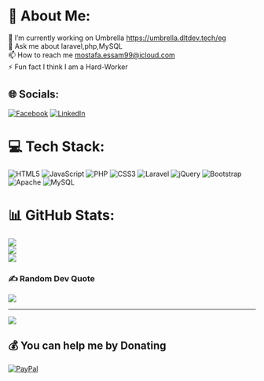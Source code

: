 # 💫 About Me:
🔭 I’m currently working on Umbrella https://umbrella.dltdev.tech/eg<br>💬 Ask me about laravel,php,MySQL<br>📫 How to reach me mostafa.essam99@icloud.com<br>⚡ Fun fact I think I am a Hard-Worker


## 🌐 Socials:
[![Facebook](https://img.shields.io/badge/Facebook-%231877F2.svg?logo=Facebook&logoColor=white)](https://facebook.com/mostafakamal11707) [![LinkedIn](https://img.shields.io/badge/LinkedIn-%230077B5.svg?logo=linkedin&logoColor=white)](https://linkedin.com/in/mostafa-essam-9963191b2) 

# 💻 Tech Stack:
![HTML5](https://img.shields.io/badge/html5-%23E34F26.svg?style=for-the-badge&logo=html5&logoColor=white) ![JavaScript](https://img.shields.io/badge/javascript-%23323330.svg?style=for-the-badge&logo=javascript&logoColor=%23F7DF1E) ![PHP](https://img.shields.io/badge/php-%23777BB4.svg?style=for-the-badge&logo=php&logoColor=white) ![CSS3](https://img.shields.io/badge/css3-%231572B6.svg?style=for-the-badge&logo=css3&logoColor=white) ![Laravel](https://img.shields.io/badge/laravel-%23FF2D20.svg?style=for-the-badge&logo=laravel&logoColor=white) ![jQuery](https://img.shields.io/badge/jquery-%230769AD.svg?style=for-the-badge&logo=jquery&logoColor=white) ![Bootstrap](https://img.shields.io/badge/bootstrap-%23563D7C.svg?style=for-the-badge&logo=bootstrap&logoColor=white) ![Apache](https://img.shields.io/badge/apache-%23D42029.svg?style=for-the-badge&logo=apache&logoColor=white) ![MySQL](https://img.shields.io/badge/mysql-%2300f.svg?style=for-the-badge&logo=mysql&logoColor=white)
# 📊 GitHub Stats:
![](https://github-readme-stats.vercel.app/api?username=mostafaessam20&theme=react&hide_border=false&include_all_commits=false&count_private=false)<br/>
![](https://github-readme-streak-stats.herokuapp.com/?user=mostafaessam20&theme=react&hide_border=false)<br/>
![](https://github-readme-stats.vercel.app/api/top-langs/?username=mostafaessam20&theme=react&hide_border=false&include_all_commits=false&count_private=false&layout=compact)

### ✍️ Random Dev Quote
![](https://quotes-github-readme.vercel.app/api?type=horizontal&theme=radical)

---
[![](https://visitcount.itsvg.in/api?id=mostafaessam20&icon=0&color=0)](https://visitcount.itsvg.in)

  ## 💰 You can help me by Donating
  [![PayPal](https://img.shields.io/badge/PayPal-00457C?style=for-the-badge&logo=paypal&logoColor=white)](https://paypal.me/mostafaessam22) 

  
<!-- Proudly created with GPRM ( https://gprm.itsvg.in ) -->
